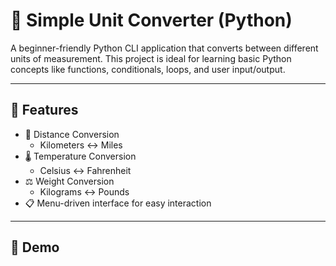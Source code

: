 # 🧮 Simple Unit Converter (Python)

A beginner-friendly Python CLI application that converts between different units of measurement. This project is ideal for learning basic Python concepts like functions, conditionals, loops, and user input/output.

---

## 🚀 Features

- 📏 Distance Conversion
  - Kilometers ↔ Miles
- 🌡️ Temperature Conversion
  - Celsius ↔ Fahrenheit
- ⚖️ Weight Conversion
  - Kilograms ↔ Pounds
- 📋 Menu-driven interface for easy interaction

---

## 📸 Demo

